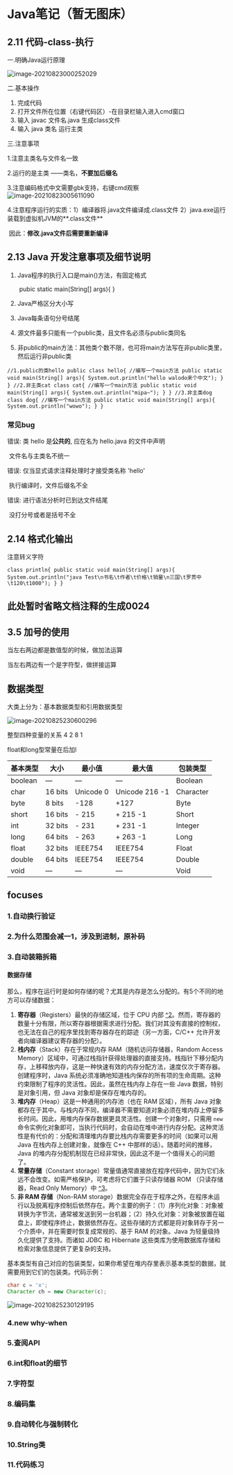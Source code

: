 # Java笔记（暂无图床）

## 2.11 代码-class-执行

一.明确Java运行原理

![image-20210823000252029](D:\Coding\JavaNotes\Java笔记.assets\image-20210823000252029.png)

二.基本操作

1. 完成代码 
2. 打开文件所在位置（右键代码区）-在目录栏输入进入cmd窗口
3. 输入 javac 文件名.java  生成class文件
4. 输入 java 类名 运行主类

三.注意事项

1.注意主类名与文件名一致

2.运行的是主类 ——类名，**不要加后缀名**

3.注意编码格式中文需要gbk支持，右键cmd观察![image-20210823005611090](D:/Coding/JavaNotes/Java%E7%AC%94%E8%AE%B0.assets/image-20210823005611090.png)

4.注意程序运行的实质：1）编译器将.java文件编译成.class文件 2）java.exe运行装载到虚拟机JVM的**.class文件**

​	因此：**修改.java文件后需要重新编译**

## 2.13 Java 开发注意事项及细节说明

  1. Java程序的执行入口是main()方法，有固定格式

     ​	pubic static main(String[] args){ }

  2. Java严格区分大小写

  3. Java每条语句分号结尾

  4. 源文件最多只能有一个public类，且文件名必须与public类同名

  5. 非public的main方法：其他类个数不限，也可将main方法写在非public类里，然后运行非public类

  `//1.public的类hello
  public class hello{
   //编写一个main方法
   public static void main(String[] args){
    System.out.println("hello walodo来个中文");
   }
  }
  //2.非主类cat
  class cat{
   //编写一个main方法
   public static void main(String[] args){
    System.out.println("mipa~");
   }
  }
  //3.非主类dog
  class dog{
   //编写一个main方法
   public static void main(String[] args){
    System.out.println("wowo");
   }
  }`

  ### 常见bug

  错误: 类 hello 是**公共的**, 应在名为 hello.java 的文件中声明

  ​	文件名与主类名不统一

  错误: 仅当显式请求注释处理时才接受类名称 'hello'

  ​	执行编译时，文件后缀名不全

  错误: 进行语法分析时已到达文件结尾

  ​	没打分号或者是括号不全

## 2.14 格式化输出

注意转义字符

`class println{
	public static void main(String[] args){
		System.out.println("java Test\n书名\t作者\t价格\t销量\n三国\t罗贯中\t120\t1000");
	}
}`

## 此处暂时省略文档注释的生成0024



## 3.5 加号的使用

当左右两边都是数值型的时候，做加法运算

当左右两边有一个是字符型，做拼接运算



## 数据类型

大类上分为：基本数据类型和引用数据类型

![image-20210825230600296](D:/Coding/JavaNotes/Java%E7%AC%94%E8%AE%B0.assets/image-20210825230600296.png)

整型四种变量的关系 4 2 8 1

float和long型常量在后加l

| 基本类型 | 大小    | 最小值    | 最大值         | 包装类型  |
| -------- | ------- | --------- | -------------- | --------- |
| boolean  | —       | —         | —              | Boolean   |
| char     | 16 bits | Unicode 0 | Unicode 216 -1 | Character |
| byte     | 8 bits  | -128      | +127           | Byte      |
| short    | 16 bits | - 215     | + 215 -1       | Short     |
| int      | 32 bits | - 231     | + 231 -1       | Integer   |
| long     | 64 bits | - 263     | + 263 -1       | Long      |
| float    | 32 bits | IEEE754   | IEEE754        | Float     |
| double   | 64 bits | IEEE754   | IEEE754        | Double    |
| void     | —       | —         | —              | Void      |



## focuses

### **1.自动换行验证**

### **2.为什么范围会减一1**，涉及到进制，原补码

### **3.自动装箱拆箱**

#### 数据存储

那么，程序在运行时是如何存储的呢？尤其是内存是怎么分配的。有5个不同的地方可以存储数据：

1. **寄存器**（Registers）最快的存储区域，位于 CPU 内部 [^2](https://github.com/Polumm/Java_learning/blob/main/OnJava8-master/docs/book/大多数微处理器芯片都有额外的高速缓冲存储器，但这是按照传统存储器而不是寄存器。)。然而，寄存器的数量十分有限，所以寄存器根据需求进行分配。我们对其没有直接的控制权，也无法在自己的程序里找到寄存器存在的踪迹（另一方面，C/C++ 允许开发者向编译器建议寄存器的分配）。
2. **栈内存**（Stack）存在于常规内存 RAM（随机访问存储器，Random Access Memory）区域中，可通过栈指针获得处理器的直接支持。栈指针下移分配内存，上移释放内存，这是一种快速有效的内存分配方法，速度仅次于寄存器。创建程序时，Java 系统必须准确地知道栈内保存的所有项的生命周期。这种约束限制了程序的灵活性。因此，虽然在栈内存上存在一些 Java 数据，特别是对象引用，但 Java 对象却是保存在堆内存的。
3. **堆内存**（Heap）这是一种通用的内存池（也在 RAM 区域），所有 Java 对象都存在于其中。与栈内存不同，编译器不需要知道对象必须在堆内存上停留多长时间。因此，用堆内存保存数据更具灵活性。创建一个对象时，只需用 `new` 命令实例化对象即可，当执行代码时，会自动在堆中进行内存分配。这种灵活性是有代价的：分配和清理堆内存要比栈内存需要更多的时间（如果可以用 Java 在栈内存上创建对象，就像在 C++ 中那样的话）。随着时间的推移，Java 的堆内存分配机制现在已经非常快，因此这不是一个值得关心的问题了。
4. **常量存储**（Constant storage）常量值通常直接放在程序代码中，因为它们永远不会改变。如需严格保护，可考虑将它们置于只读存储器 ROM （只读存储器，Read Only Memory）中 [^3](https://github.com/Polumm/Java_learning/blob/main/OnJava8-master/docs/book/一个例子是字符串常量池。所有文字字符串和字符串值常量表达式都会自动放入特殊的静态存储中。)。
5. **非 RAM 存储**（Non-RAM storage）数据完全存在于程序之外，在程序未运行以及脱离程序控制后依然存在。两个主要的例子：（1）序列化对象：对象被转换为字节流，通常被发送到另一台机器；（2）持久化对象：对象被放置在磁盘上，即使程序终止，数据依然存在。这些存储的方式都是将对象转存于另一个介质中，并在需要时恢复成常规的、基于 RAM 的对象。Java 为轻量级持久化提供了支持。而诸如 JDBC 和 Hibernate 这些类库为使用数据库存储和检索对象信息提供了更复杂的支持。

基本类型有自己对应的包装类型，如果你希望在堆内存里表示基本类型的数据，就需要用到它们的包装类。代码示例：

```Java
char c = 'x';
Character ch = new Character(c);
```

![image-20210825230129195](D:/Coding/JavaNotes/Java%E7%AC%94%E8%AE%B0.assets/image-20210825230129195.png)

### **4.new why-when**

### **5.查阅API**

### **6.int和float的细节**

### **7.字符型**

### **8.编码集**

### **9.自动转化与强制转化**

### **10.String类**

### **11.代码练习**







